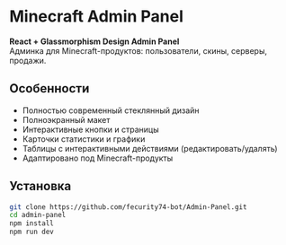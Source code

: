 # Minecraft Admin Panel

**React + Glassmorphism Design Admin Panel**  
Админка для Minecraft-продуктов: пользователи, скины, серверы, продажи.  

## Особенности
- Полностью современный стеклянный дизайн
- Полноэкранный макет
- Интерактивные кнопки и страницы
- Карточки статистики и графики
- Таблицы с интерактивными действиями (редактировать/удалять)
- Адаптировано под Minecraft-продукты

## Установка

```bash
git clone https://github.com/fecurity74-bot/Admin-Panel.git
cd admin-panel
npm install
npm run dev
